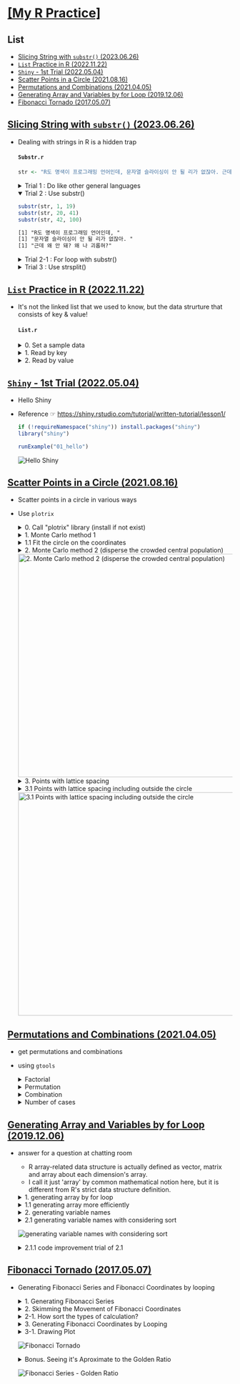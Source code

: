 # [\[My R Practice\]](../README.md#my-r-practice)


## List

- [Slicing String with `substr()` (2023.06.26)](#slicing-string-with-substr-20230626)
- [`List` Practice in R (2022.11.22)](#list-in-r-20221122)
- [`Shiny` - 1st Trial (2022.05.04)](#shiny---1st-trial-20220504)
- [Scatter Points in a Circle (2021.08.16)](#scatter-points-in-a-circle-20210816)
- [Permutations and Combinations (2021.04.05)](#permutations-and-combinations-20210405)
- [Generating Array and Variables by for Loop (2019.12.06)](#generating-array-and-variables-by-for-loop-20191206)
- [Fibonacci Tornado (2017.05.07)](#fibonacci-tornado-20170507)


## [Slicing String with `substr()` (2023.06.26)](#list)

- Dealing with strings in R is a hidden trap

  #### `Substr.r`

  ```r
  str <- "R도 명색이 프로그래밍 언어인데, 문자열 슬라이싱이 안 될 리가 없잖아. 근데 왜 안 돼? 왜 나 괴롭혀?"
  ```

  <details>
    <summary>Trial 1 : Do like other general languages</summary>

  ```r
  str[1:3]
  # The entire string is considered as the 1st element of a vector.
  # The 2nd and 3rd elements of the vector are regarded as empty.
  ```
  ```txt
  [1] "R도 명색이 프로그래밍 언어인데, 문자열 슬라이싱이 안 될 리가 없잖아. 근데 왜 안 돼? 왜 나 괴롭혀?"
  [2] NA
  [3] NA
  ```
  </details>
  <details open="">
    <summary>Trial 2 : Use substr()</summary>

  ```r
  substr(str, 1, 19)
  substr(str, 20, 41)
  substr(str, 42, 100)
  ```
  ```txt
  [1] "R도 명색이 프로그래밍 언어인데, "
  [1] "문자열 슬라이싱이 안 될 리가 없잖아. "
  [1] "근데 왜 안 돼? 왜 나 괴롭혀?"
  ```
  </details>
  <details>
    <summary>Trial 2-1 : For loop with substr()</summary>

  ```r
  for (i in 1:nchar(str)) {                                                       # not length()
      cat(substr(str, i, i), seq = " ")
  }
  ```
  ```txt
  R  도     명  색  이     프  로  그  래  밍     언  어  인  데  ,     문  자  열     슬  라  이  싱  이     안     될     리  가     없  잖  아  .     근  데     왜     안     돼  ?     왜     나     괴  롭  혀  ?
  ```
  </details>
  <details>
    <summary>Trial 3 : Use strsplit()</summary>

  ```r
  strsplit1 <- strsplit(str, split = "[,] |[.] ", fixed = FALSE)
  strsplit2 <- strsplit(str, split = "[,.] ", fixed = FALSE)
  strsplit1
  strsplit2

  strsplit2[1]
  strsplit2[[1]]
  strsplit2[[1]][1]

  cat(strsplit2[[1]])
  cat(strsplit2[[1]][1])
  ```
  ```txt
  [[1]]
  [1] "R도 명색이 프로그래밍 언어인데"      "문자열 슬라이싱이 안 될 리가 없잖아" "근데 왜 안 돼? 왜 나 괴롭혀?"

  [[1]]
  [1] "R도 명색이 프로그래밍 언어인데"      "문자열 슬라이싱이 안 될 리가 없잖아" "근데 왜 안 돼? 왜 나 괴롭혀?"
  ```
  ```txt
  [[1]]
  [1] "R도 명색이 프로그래밍 언어인데"      "문자열 슬라이싱이 안 될 리가 없잖아" "근데 왜 안 돼? 왜 나 괴롭혀?"

  [1] "R도 명색이 프로그래밍 언어인데"      "문자열 슬라이싱이 안 될 리가 없잖아" "근데 왜 안 돼? 왜 나 괴롭혀?"

  [1] "R도 명색이 프로그래밍 언어인데"
  ```
  ```txt
  R도 명색이 프로그래밍 언어인데 문자열 슬라이싱이 안 될 리가 없잖아 근데 왜 안 돼? 왜 나 괴롭혀?

  R도 명색이 프로그래밍 언어인데
  ```
  </details>


## [`List` Practice in R (2022.11.22)](#list)

- It's not the linked list that we used to know, but the data strurture that consists of key & value!

  #### `List.r`

  <details>
    <summary>0. Set a sample data</summary>

  ```R
  Chuhan <- list(
      "ruler" = "Liu Bei",
      "general" = c("Guan Yu", "Zhang Fei"),
      "advisor" = "Zhuge Liang"
  )
  Chuhan
  ```

  ```
  $ruler
  [1] "Liu Bei"

  $general
  [1] "Guan Yu"   "Zhang Fei"

  $advisor
  [1] "Zhuge Liang"
  ```
  </details>

  <details>
    <summary>1. Read by key</summary>

  ```R
  Chuhan["ruler"]
  Chuhan[1]                                       # the same with Chuhan["ruler"]
  Chuhan[[1]]

  Chuhan[2]
  Chuhan[2][1]
  Chuhan[[2]][1]

  print(Chuhan[[2]][1])
  cat(Chuhan[[2]][1])
  ```

  ```
  $ruler
  [1] "Liu Bei"

  $ruler
  [1] "Liu Bei"

  [1] "Liu Bei"

  $general
  [1] "Guan Yu"   "Zhang Fei"

  $general
  [1] "Guan Yu"   "Zhang Fei"

  [1] "Guan Yu"

  [1] "Guan Yu"

  Guan Yu
  ```
  </details>

  <details>
    <summary>2. Read by value</summary>

  ```R
  match("Zhuge Liang", Chuhan)                    # get the index of the value
  Chuhan[match("Zhuge Liang", Chuhan)]            # the key & value from the index
  names(Chuhan[match("Zhuge Liang", Chuhan)])     # read only the key
  ```

  ```
  [1] 3

  $advisor
  [1] "Zhuge Liang"

  [1] "advisor"
  ```
  </details>


## [`Shiny` - 1st Trial (2022.05.04)](#list)

- Hello Shiny
- Reference ☞ https://shiny.rstudio.com/tutorial/written-tutorial/lesson1/

  ```r
  if (!requireNamespace("shiny")) install.packages("shiny")
  library("shiny")

  runExample("01_hello")
  ```

  ![Hello Shiny](Images/Shiny_20220505_RunExample.PNG)


## [Scatter Points in a Circle (2021.08.16)](#list)

- Scatter points in a circle in various ways  
- Use `plotrix`

  <details>
    <summary>0. Call "plotrix" library (install if not exist)</summary>

  ```R
  if(!requireNamespace("plotrix")) install.packages("plotrix")
  library("plotrix")
  ```
  </details>

  <details>
    <summary>1. Monte Carlo method 1</summary>

  ```R
  r     = 10
  n     = 30000
  ```
  ```R
  rr    = runif(n, 0, r)                    # rr    : randomly sampled radius
  rrad  = runif(n, 0, 2 * pi)               # rrad  : randomly sampled radian

  x     = rr * cos(rrad)                    # yes, I am a math genius!
  y     = rr * sin(rrad)
  ```
  ```R
  windows(width = 7, height = 7)
  plot(x, y, pch = '.', col = "red",
    main = "1. Monte Carlo method 1")
  abline(v = -round(r*1.3):round(r*1.3), h = -r:r, col = "gray")
  draw.circle(0, 0, r)                      # not exact drawing, crazy
  ```

  <img src="Images/Scatter_20210816_1_Monte_Carlo_method_1.png" width="500" height="500" alt = "1. Monte Carlo method 1">
  </details>

  <details>
    <summary>1.1 Fit the circle on the coordinates</summary>

  ```R
  windows(width = 7, height = 7)
  plot(x, y, pch = '.', col = "red", asp = 1, # modify asp(aspect ratio) option as 1
    main = "1.1 Monte Carlo method (with modified asp ratio)")
  abline(v = -round(r*1.3):round(r*1.3), h = -r:r, col = "gray")
  draw.circle(0, 0, r)
  ```

  <img src="Images/Scatter_20210816_1_1_Fit_the_circle_on_the_coordinates.png" width="500" height="500" alt = "1.1 Fit the circle on the coordinates">
  </details>

  <details>
    <summary>2. Monte Carlo method 2 (disperse the crowded central population)</summary>

  ```R
  x   = c(); y = c()
  cnt = 0
  ```
  ```R
  while (cnt < n)                           # insert points only in the circle
  {
    temp = runif(2, -r, r)
    if (temp[1]^2 + temp[2]^2 < r^2)
    {
      x   = c(x, temp[1])
      y   = c(y, temp[2])
      cnt = cnt + 1                         # I miss ++ operator ……
    }
  }
  ```
  ```R
  windows(width = 7, height = 7)
  plot(x, y, pch = '.', col = "red", asp = 1,
    main = "2. Monte Carlo method 2 (disperse the crowded central pop.)")
  abline(v = -round(r*1.3):round(r*1.3), h = -r:r, col = "gray")
  draw.circle(0, 0, r)
  ```
  </details>
  <img src="Images/Scatter_20210816_2_Monte_Carlo_method_2.png" width="500" height="500" alt = "2. Monte Carlo method 2 (disperse the crowded central population)">

  <details>
    <summary>3. Points with lattice spacing</summary>

  ```R
  x         = c(); y = c()
  area      = pi * r^2
  interval  = sqrt(area / n)
  num       = as.integer(floor(2 * r / interval))
  temp      = c(-r, -r)
  ```
  ```R
  for (i in 1:num)
  {
    temp[1] = temp[1] + interval

    for (j in 1:num)
    {
      temp[2] = temp[2] + interval

      if (temp[1]^2 + temp[2]^2 < r^2)
      {
        x = c(x, temp[1])
        y = c(y, temp[2])
      }
    }

    temp[2] = -r
  }
  ```
  ```R
  length(x); length(y)
  ```
  > [1] 29988  
  > [1] 29988
  ```R
  windows(width = 7, height = 7)
  plot(x, y, pch = '.', col = "red", asp = 1,
    main = "3. Points with lattice spacing")
  abline(v = -round(r*1.3):round(r*1.3), h = -r:r, col = "gray")
  draw.circle(0, 0, r)
  ```

  <img src="Images/Scatter_20210816_3_Points_with_lattice_spacing.png" width="500" height="500" alt = "3. Points with lattice spacing">
  </details>

  <details>
    <summary>3.1 Points with lattice spacing including outside the circle</summary>

  ```R
  x     = c(); y = c(); xyCol = c()
  temp  = c(-r, -r)
  ```
  ```R
  for (i in 1:num)
  {
    temp[1] = temp[1] + interval
    
    for (j in 1:num)
    {
      temp[2] = temp[2] + interval

      x = c(x, temp[1])
      y = c(y, temp[2])

      if (temp[1]^2 + temp[2]^2 < r^2) xyCol = c(xyCol,"red")
      else xyCol = c(xyCol,"blue")
    }

    temp[2] = -r
  }
  ```
  ```R
  length(x); length(y)
  ```
  > [1] 38025  
  > [1] 38025
  ```R
  length(xyCol); length(xyCol[xyCol=="red"]); length(xyCol[xyCol=="blue"])
  ```
  > [1] 38025  
  > [1] 29988  
  > [1] 8037
  ```R
  windows(width = 7, height = 7)
  plot(x, y, pch = '.', col = xyCol, asp = 1,
    main = "3.1 Points with lattice spacing 2")
  abline(v = -round(r*1.3):round(r*1.3), h = -r:r, col = "gray")
  draw.circle(0, 0, r)
  ```
  </details>

  <img src="Images/Scatter_20210816_3_1_Points_with_lattice_spacing_2.png" width="500" height="500" alt = "3.1 Points with lattice spacing including outside the circle">


## [Permutations and Combinations (2021.04.05)](#list)

- get permutations and combinations  
- using `gtools`

  <details>
    <summary>Factorial</summary>

  ```R
  factorial(4)    # 4! = 4 * 3 * 2 * 1
  ```
  > [1] 24
  </details>

  <details>
    <summary>Permutation</summary>

  ```R
  # loading gtools library
  if (!requireNamespace("gtools")) {
      install.packages('gtools')
  }
  library(gtools)                             # for using permutations() and combinations()
  ```
  ```R
  # ?permutations
  # permutations(n, r, v=1:n, set=TRUE, repeats.allowed=FALSE)
  # n                 Size of the source vector
  # r                 Size of the target vectors
  # v                 Source vector. Defaults to 1:n
  # set               Logical flag indicating whether duplicates should be removed from the source vector v. Defaults to TRUE.
  # repeats.allowed   Logical flag indicating whether the constructed vectors may include duplicated values. Defaults to FALSE.
  ```
  ```R
  balls <- c("Red", "Yellow", "Blue")
  ```
  ```R
  permutations(3, 2, v = balls, repeats.allowed = TRUE)  # 3Π2
  ```
  > [1,] "Blue"   "Blue"  
  > [2,] "Blue"   "Red"  
  > [3,] "Blue"   "Yellow"  
  > [4,] "Red"    "Blue"  
  > [5,] "Red"    "Red"  
  > [6,] "Red"    "Yellow"  
  > [7,] "Yellow" "Blue"  
  > [8,] "Yellow" "Red"  
  > [9,] "Yellow" "Yellow"
  ```R
  permutations(3, 2, v = balls, repeats.allowed = FALSE) # 3P2
  permutations(3, 2, v = balls)
  ```
  > [1,] "Blue"   "Red"  
  > [2,] "Blue"   "Yellow"  
  > [3,] "Red"    "Blue"  
  > [4,] "Red"    "Yellow"  
  > [5,] "Yellow" "Blue"  
  > [6,] "Yellow" "Red"
  </details>

  <details>
    <summary>Combination</summary>

  ```R
  combn(balls, 2)
  ```
  > [1,] "Red"    "Red"  "Yellow"  
  > [2,] "Yellow" "Blue" "Blue"
  ```R
  combinations(3, 2, v = balls, repeats.allowed = TRUE)  # 3H2
  ```
  > [1,] "Blue"   "Blue"  
  > [2,] "Blue"   "Red"  
  > [3,] "Blue"   "Yellow"  
  > [4,] "Red"    "Red"  
  > [5,] "Red"    "Yellow"  
  > [6,] "Yellow" "Yellow"
  ```R
  combinations(3, 2, v = balls, repeats.allowed = FALSE) # 3C2
  ```
  > [1,] "Blue" "Red"  
  > [2,] "Blue" "Yellow"  
  > [3,] "Red"  "Yellow"
  </details>

  <details>
    <summary>Number of cases</summary>

  ```R
  prod(4, 2)                                  # 4P2
  choose(4, 2)                                # 4C2
  ```
  > [1] 8  
  > [1] 6
  </details>


## [Generating Array and Variables by for Loop (2019.12.06)](#list)

- answer for a question at chatting room  
  - R array-related data structure is actually defined as vector, matrix and array about each dimension's array.  
  - I call it just 'array' by common mathematical notion here, but it is different from R's strict data structure definition.  

  <details>
    <summary>1. generating array by for loop</summary>

  ```R
  mylist = c()

  for (i in 1:10) {
    mylist[i] = i
  }

  mylist
  ```
  >  [1]  1  2  3  4  5  6  7  8  9 10
  </details>

  <details>
    <summary>1.1 generating array more efficiently</summary>

  ```R
  mylist2 = c(1:10)

  mylist2
  ```
  >  [1]  1  2  3  4  5  6  7  8  9 10
  </details>

  <details>
    <summary>2. generating variable names</summary>

  ```R
  for (i in 1:10) { 
    name <- paste("mylist_", i, sep = "")
    assign(name, c())
  }

  ```

  ![generating variable names](Images/Generating_variable_names_20191206_2.png)
  </details>

  <details>
    <summary>2.1 generating variable names with considering sort</summary>

  ```R
  for (i in 1:10) { 
    if (i < 10) {
      name <- paste("mylist_0", i, sep = "")
    } else {
      name <- paste("mylist_", i, sep = "")
    }
    assign(name, c())
  }
  ```
  </details>

  ![generating variable names with considering sort](Images/Generating_variable_names_20191206_2_1.png)

  <details>
    <summary>2.1.1 code improvement trial of 2.1</summary>

  ```R
  name_head_original = "mylist_"

  for (i in 1:10) { 
    if (i < 10) {
      name_head = paste(name_head_original, "0", sep = "")
    } else {
      name_head = name_head_original
    }
    name <- paste(name_head, i, sep = "")
    assign(name, c())
  }
  ```

  ![code improvement trial of 2.1](Images/Generating_variable_names_20191206_2_1_1.PNG)

  Hmm …… is it too much?  
  It can be more clearly effective when *n* is larger, but now seems not yet.  
  </details>


## [Fibonacci Tornado (2017.05.07)](#list)

- Generating Fibonacci Series and Fibonacci Coordinates by looping

  <details>
    <summary>1. Generating Fibonacci Series</summary>

  ```R
  series <- c(1,1)
  n <- 1000                                     ## defining the length of the series

  for (i in 3:n) {
    series[i] <- series[i-2] + series[i-1]
  }

  head(series)
  ```
  </details>

  <details>
    <summary>2. Skimming the Movement of Fibonacci Coordinates</summary>

  ```
  ## The series' flow : (0,0), (1,0), (1,1), (-1,1), (-1,-2), (4,-2), ……

  ## Each Coordinate's movement :
  ## 0 : x = 0, y = 0
  ## 1 : x <- x + 1
  ## 2 : y <- y + 1
  ## 3 : x <- x - 2
  ## 4 : y <- y - 3
  ## 5 : x <- x + 5
  ```

  There are 4 types of calculation for coordinates' movement.  
  It seems possible to be realized by looping.
  </details>

  <details>
    <summary>2-1. How sort the types of calculation?</summary>

  ```
  ## type 1 : %% 4 = 1
  ## type 2 : %% 4 = 2
  ## type 3 : %% 4 = 3
  ## type 4 : %% 4 = 4
  ```
  </details>

  <details>
    <summary>3. Generating Fibonacci Coordinates by Looping</summary>

  ```R
  x <- 0
  y <- 0

  for (j in 2:n) {
    if (j %% 2 == 1) {
      x[j] <- x[j-1]
      if (j %% 4 == 1) {
        y[j] <- y[j-1] + series[j-1]  ## type 1
      } else {
        y[j] <- y[j-1] - series[j-1]  ## type 3
        }
    }
    else if (j %% 2 == 0) {
      y[j] <- y[j-1]
      if (j %% 4 == 2) {
        x[j] <- x[j-1] + series[j-1]  ## type 2
      } else {
        x[j] <- x[j-1] - series[j-1]  ## type 4
        }
    }
  }
  ```
  </details>

  <details>
    <summary>3-1. Drawing Plot</summary>

  ```R
  windows(width=5, height=5)
  plot(x[1:12], y[1:12], type="l", 
      main="Fibonacci Tornado")
  abline(h=0, v=0, col="gray", lty=3)
  ```
  </details>

  ![Fibonacci Tornado](Images/Fibonacci_20170507_Tornado.PNG)


  <details>
    <summary>Bonus. Seeing it's Aproximate to the Golden Ratio</summary>

  ```R
  fibonacci.ratio <- c()

  for (k in 1:n) {
    fibonacci.ratio[k] = series[k+1]/series[k]
  }
  ```
  ```R
  windows(width=10, height=5)
  par(mfrow=c(1,2))
  plot(fibonacci.ratio[1:12],  type="l",
      main="Aproxmate to the Golden Ratio")
  abline(h=1.618, col="red", lty=3)
  plot(log(series[1:12]), type="l", 
      main="Natural Logarithm of Fibonacci Series")
  ```
  </details>

  ![Fibonacci Series - Golden Ratio](Images/Fibonacci_20170507_Series_Golden_Ratio.PNG)